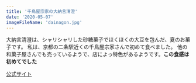 ```yaml
---
title: '千鳥屋宗家の大納言清澄'
date: '2020-05-07'
imageFileName: 'dainagon.jpg'
---
```


大納言清澄は、シャリシャリした砂糖菓子でほくほくの大豆を包んだ、夏のお菓子です。
私は、京都の二条駅近くの千鳥屋宗家さんで初めて食べました。 他の和菓子屋さんでも売っているようで、店によっ特色があるようです。**この食感は初めてでした** 

[公式サイト](https://www.chidoriya.jp/item/?_ga=2.161147581.1621849337.1588780809-1888135070.1588780809)